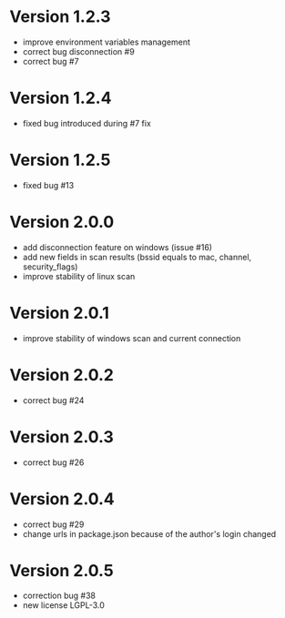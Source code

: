 # Version 1.2.3

* improve environment variables management
* correct bug disconnection #9
* correct bug #7

# Version 1.2.4

* fixed bug introduced during #7 fix

# Version 1.2.5

* fixed bug #13

# Version 2.0.0

* add disconnection feature on windows (issue #16)
* add new fields in scan results (bssid equals to mac, channel, security_flags)
* improve stability of linux scan

# Version 2.0.1

* improve stability of windows scan and current connection

# Version 2.0.2

* correct bug #24

# Version 2.0.3

* correct bug #26

# Version 2.0.4

* correct bug #29
* change urls in package.json because of the author's login changed

# Version 2.0.5

* correction bug #38
* new license LGPL-3.0
